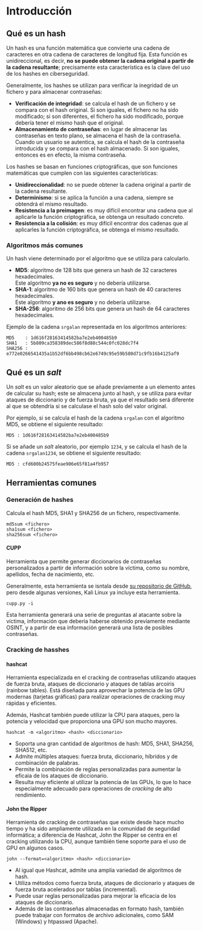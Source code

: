 # Introducción

## Qué es un hash

Un hash es una función matemática que convierte una cadena de caracteres en otra cadena de caracteres de longitud fija. Esta función es unidireccional, es decir, **no se puede obtener la cadena original a partir de la cadena resultante**; precisamente esta característica es la clave del uso de los hashes en ciberseguridad.

Generalmente, los hashes se utilizan para verificar la inegridad de un fichero y para almacenar contraseñas:

- **Verificación de integridad**: se calcula el hash de un fichero y se compara con el hash original. Si son iguales, el fichero no ha sido modificado; si son diferentes, el fichero ha sido modificado, porque debería tener el mismo hash que el original.
- **Almacenamiento de contraseñas**: en lugar de almacenar las contraseñas en texto plano, se almacena el hash de la contraseña. Cuando un usuario se autentica, se calcula el hash de la contraseña introducida y se compara con el hash almacenado. Si son iguales, entonces es en efecto, la misma contraseña.

Los hashes se basan en funciones criptográficas, que son funciones matemáticas que cumplen con las siguientes características:

- **Unidireccionalidad**: no se puede obtener la cadena original a partir de la cadena resultante.
- **Determinismo**: si se aplica la función a una cadena, siempre se obtendrá el mismo resultado.
- **Resistencia a la preimagen**: es muy difícil encontrar una cadena que al aplicarle la función criptográfica, se obtenga un resultado concreto.
- **Resistencia a la colisión**: es muy difícil encontrar dos cadenas que al aplicarles la función criptográfica, se obtenga el mismo resultado.

### Algoritmos más comunes

Un hash viene determinado por el algoritmo que se utiliza para calcularlo.

- **MD5**: algoritmo de 128 bits que genera un hash de 32 caracteres hexadecimales.  
Este algoritmo **ya no es seguro** y no debería utilizarse.
- **SHA-1**: algoritmo de 160 bits que genera un hash de 40 caracteres hexadecimales.  
Este algoritmo **y ano es seguro** y no debería utilizarse.
- **SHA-256**: algoritmo de 256 bits que genera un hash de 64 caracteres hexadecimales.

Ejemplo de la cadena `srgalan` representada en los algoritmos anteriores:

```text
MD5    : 1d616f28163414582ba7e2eb400485b9
SHA1   : 5b809ca358389dec586f8d88c544c0fc028dc7f4
SHA256 : e772e0266541435a1b52df6bb498cb62e6749c95e59b580d71c9fb16b4125af9
```

## Qué es un *salt*

Un *salt* es un valor aleatorio que se añade previamente a un elemento antes de calcular su hash; este se almacena junto al hash, y se utiliza para evitar ataques de diccionario y de fuerza bruta, ya que el resultado será diferente al que se obtendría si se calculase el hash solo del valor original.

Por ejemplo, si se calcula el hash de la cadena `srgalan` con el algoritmo MD5, se obtiene el siguiente resultado:

```text
MD5 : 1d616f28163414582ba7e2eb400485b9
```

Si se añade un *salt* aleatorio, por ejemplo `1234`, y se calcula el hash de la cadena `srgalan1234`, se obtiene el siguiente resultado:

```text
MD5 : cfd600b24575feae906e65f81a4fb957
```

## Herramientas comunes

### Generación de hashes

Calcula el hash MD5, SHA1 y SHA256 de un fichero, respectivamente.

```shell
md5sum <fichero>
sha1sum <fichero>
sha256sum <fichero>
```

#### CUPP

Herramienta que permite generar diccionarios de contraseñas personalizados a partir de información sobre la víctima, como su nombre, apellidos, fecha de nacimiento, etc.

Generalmente, esta herramienta se isntala desde [su repositorio de GitHub](https://github.com/Mebus/cupp), pero desde algunas versiones, Kali Linux ya incluye esta herramienta.

```shell
cupp.py -i
```

Esta herramienta generará una serie de preguntas al atacante sobre la víctima, información que debería haberse obtenido previamente mediante OSINT, y a partir de esa información generará una lista de posibles contraseñas.

### Cracking de hasshes

#### hashcat

Herramienta especializada en el cracking de contraseñas utilizando ataques de fuerza bruta, ataques de diccionario y ataques de tablas arcoíris (rainbow tables). Está diseñada para aprovechar la potencia de las GPU modernas (tarjetas gráficas) para realizar operaciones de cracking muy rápidas y eficientes.

Además, Hashcat también puede utilizar la CPU para ataques, pero la potencia y velocidad que proporciona una GPU son mucho mayores.

```shell
hashcat -m <algoritmo> <hash> <diccionario>
```

- Soporta una gran cantidad de algoritmos de hash: MD5, SHA1, SHA256, SHA512, etc.
- Admite múltiples ataques: fuerza bruta, diccionario, híbridos y de combinación de palabras.
- Permite la combinación de reglas personalizadas para aumentar la eficaia de los ataques de diccionario.
- Resulta muy eficiente al utilizar la potencia de las GPUs, lo que lo hace especialmente adecuado para operaciones de *cracking* de alto rendimiento.

#### John the Ripper

Herramienta de cracking de contraseñas que existe desde hace mucho tiempo y ha sido ampliamente utilizada en la comunidad de seguridad informática; a diferencia de Hashcat, John the Ripper se centra en el cracking utilizando la CPU, aunque también tiene soporte para el uso de GPU en algunos casos.

```shell
john --format=<algoritmo> <hash> <diccionario>
```

- Al igual que Hashcat, admite una amplia variedad de algoritmos de hash.
- Utiliza métodos como fuerza bruta, ataques de diccionario y ataques de fuerza bruta acelerados por tablas (incremental).
- Puede usar reglas personalizadas para mejorar la eficacia de los ataques de diccionario.
- Además de las contraseñas almacenadas en formato hash, también puede trabajar con formatos de archivo adicionales, como SAM (Windows) y htpasswd (Apache).
